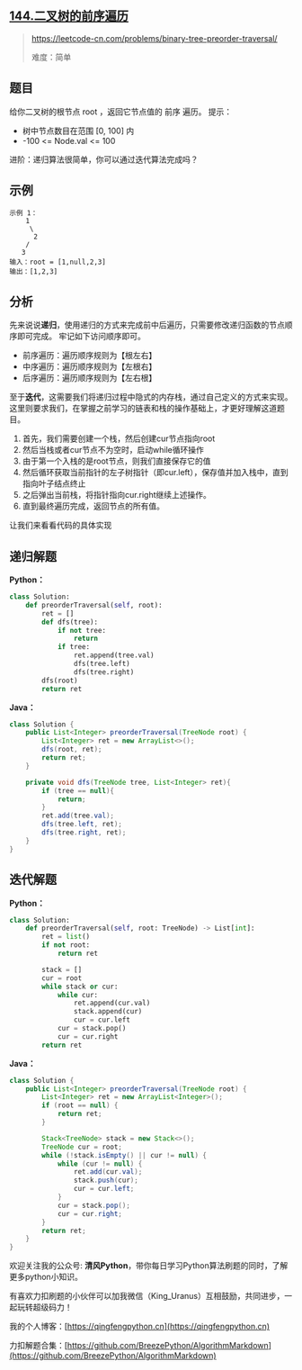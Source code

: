 ## [144.二叉树的前序遍历](https://leetcode-cn.com/problems/binary-tree-preorder-traversal/)
> https://leetcode-cn.com/problems/binary-tree-preorder-traversal/
> 
> 难度：简单

## 题目
给你二叉树的根节点 root ，返回它节点值的 前序 遍历。
提示：
- 树中节点数目在范围 [0, 100] 内
- -100 <= Node.val <= 100
 
进阶：递归算法很简单，你可以通过迭代算法完成吗？
## 示例

```
示例 1：
    1
     \
      2
    / 
   3  
输入：root = [1,null,2,3]
输出：[1,2,3]
```

## 分析
先来说说**递归**，使用递归的方式来完成前中后遍历，只需要修改递归函数的节点顺序即可完成。
牢记如下访问顺序即可。
- 前序遍历：遍历顺序规则为【根左右】
- 中序遍历：遍历顺序规则为【左根右】
- 后序遍历：遍历顺序规则为【左右根】

至于**迭代**，这需要我们将递归过程中隐式的内存栈，通过自己定义的方式来实现。
这里则要求我们，在掌握之前学习的链表和栈的操作基础上，才更好理解这道题目。
1. 首先，我们需要创建一个栈，然后创建cur节点指向root
2. 然后当栈或者cur节点不为空时，启动while循环操作
3. 由于第一个入栈的是root节点，则我们直接保存它的值
4. 然后循环获取当前指针的左子树指针（即cur.left），保存值并加入栈中，直到指向叶子结点终止
5. 之后弹出当前栈，将指针指向cur.right继续上述操作。
6. 直到最终遍历完成，返回节点的所有值。

让我们来看看代码的具体实现
## 递归解题
**Python：**
```python
class Solution:
    def preorderTraversal(self, root):
        ret = []
        def dfs(tree):
            if not tree:
                return 
            if tree:
                ret.append(tree.val)
                dfs(tree.left)
                dfs(tree.right)
        dfs(root)
        return ret
```
**Java：**
```java
class Solution {
    public List<Integer> preorderTraversal(TreeNode root) {
        List<Integer> ret = new ArrayList<>();
        dfs(root, ret);
        return ret;
    }

    private void dfs(TreeNode tree, List<Integer> ret){
        if (tree == null){
            return;
        }
        ret.add(tree.val);
        dfs(tree.left, ret);
        dfs(tree.right, ret);
    }
}
```

## 迭代解题
**Python：**
```python
class Solution:
    def preorderTraversal(self, root: TreeNode) -> List[int]:
        ret = list()
        if not root:
            return ret

        stack = []
        cur = root
        while stack or cur:
            while cur:
                ret.append(cur.val)
                stack.append(cur)
                cur = cur.left
            cur = stack.pop()
            cur = cur.right
        return ret
```
**Java：**
```java
class Solution {
    public List<Integer> preorderTraversal(TreeNode root) {
        List<Integer> ret = new ArrayList<Integer>();
        if (root == null) {
            return ret;
        }

        Stack<TreeNode> stack = new Stack<>();
        TreeNode cur = root;
        while (!stack.isEmpty() || cur != null) {
            while (cur != null) {
                ret.add(cur.val);
                stack.push(cur);
                cur = cur.left;
            }
            cur = stack.pop();
            cur = cur.right;
        }
        return ret;
    }
}
```
欢迎关注我的公众号: **清风Python**，带你每日学习Python算法刷题的同时，了解更多python小知识。

有喜欢力扣刷题的小伙伴可以加我微信（King_Uranus）互相鼓励，共同进步，一起玩转超级码力！

我的个人博客：[https://qingfengpython.cn](https://qingfengpython.cn)

力扣解题合集：[https://github.com/BreezePython/AlgorithmMarkdown](https://github.com/BreezePython/AlgorithmMarkdown)